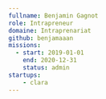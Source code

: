 ```yaml
---
fullname: Benjamin Gagnot
role: Intrapreneur
domaine: Intraprenariat
github: benjamaaan
missions:
  - start: 2019-01-01
    end: 2020-12-31
    status: admin
startups: 
    - clara
---
```

